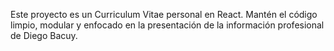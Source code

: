 <!-- Use this file to provide workspace-specific custom instructions to Copilot. For more details, visit https://code.visualstudio.com/docs/copilot/copilot-customization#_use-a-githubcopilotinstructionsmd-file -->

Este proyecto es un Curriculum Vitae personal en React. Mantén el código limpio, modular y enfocado en la presentación de la información profesional de Diego Bacuy.
